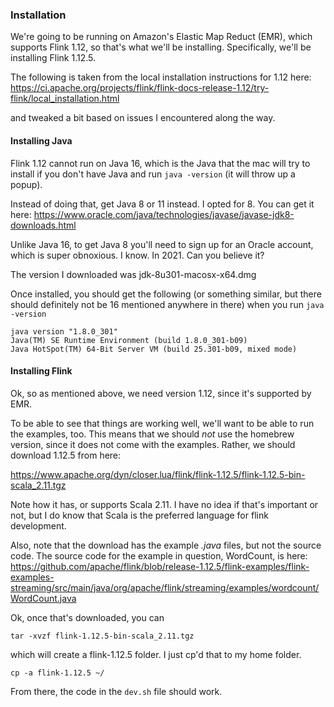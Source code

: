 ### Installation

We're going to be running on Amazon's Elastic Map Reduct (EMR), which supports
Flink 1.12, so that's what we'll be installing.  Specifically, we'll be installing
Flink 1.12.5.

The following is taken from the local installation instructions for 1.12 here:
https://ci.apache.org/projects/flink/flink-docs-release-1.12/try-flink/local_installation.html

and tweaked a bit based on issues I encountered along the way.

#### Installing Java

Flink 1.12 cannot run on Java 16, which is the Java that the mac will try to
install if you don't have Java and run `java -version` (it will throw up a
popup).

Instead of doing that, get Java 8 or 11 instead.  I opted for 8. You can get it here:
https://www.oracle.com/java/technologies/javase/javase-jdk8-downloads.html

Unlike Java 16, to get Java 8 you'll need to sign up for an Oracle
account, which is super obnoxious.  I know.  In 2021.  Can you believe it?

The version I downloaded was jdk-8u301-macosx-x64.dmg

Once installed, you should get the following (or something similar, but there
should definitely not be 16 mentioned anywhere in there) when you run
`java -version`

```
java version "1.8.0_301"
Java(TM) SE Runtime Environment (build 1.8.0_301-b09)
Java HotSpot(TM) 64-Bit Server VM (build 25.301-b09, mixed mode)
```

#### Installing Flink

Ok, so as mentioned above, we need version 1.12, since it's supported by EMR.

To be able to see that things are working well, we'll want to be able to run
the examples, too.  This means that we should *not* use the homebrew version, since it
does not come with the examples.  Rather, we should download 1.12.5 from here:

https://www.apache.org/dyn/closer.lua/flink/flink-1.12.5/flink-1.12.5-bin-scala_2.11.tgz

Note how it has, or supports Scala 2.11.  I have no idea if that's important or not,
but I do know that Scala is the preferred language for flink development.

Also, note that the download has the example *.java* files, but not the source
code.  The source code for the example in question, WordCount, is here:
https://github.com/apache/flink/blob/release-1.12.5/flink-examples/flink-examples-streaming/src/main/java/org/apache/flink/streaming/examples/wordcount/WordCount.java

Ok, once that's downloaded, you can

```
tar -xvzf flink-1.12.5-bin-scala_2.11.tgz
```

which will create a flink-1.12.5 folder.  I just cp'd that to my home folder.

```
cp -a flink-1.12.5 ~/
```

From there, the code in the `dev.sh` file should work.
